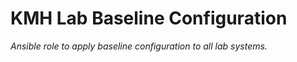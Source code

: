 # KMH Lab Baseline Configuration

*Ansible role to apply baseline configuration to all lab systems.*
